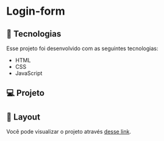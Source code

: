 # Login-form




## 🚀 Tecnologias

Esse projeto foi desenvolvido com as seguintes tecnologias:

- HTML
- CSS
- JavaScript

## 💻 Projeto



## 🔖 Layout
Você pode visualizar o projeto  através [desse link]().